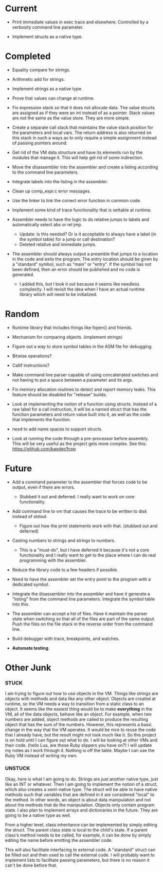
# Current

* Print immediate values in exec trace and elsewhere. Controlled by a verbosity command line parameter.

* Implement structs as a native type.

# Completed

* Equality compare for strings.

* Arithmetic add for strings.

* Implement strings as a native type.

* Prove that values can change at runtime.

* Fix expression stack so that it does not allocate data. The value structs are assigned as if they were an int instead of as a pointer. Stack values are not the same as the value store. They are more simple.

* Create a separate call stack that maintains the value stack position for the parameters and local vars. The return address is also returned on this stack in such a ways as to only require a simple assignment instead of passing pointers around.

* Get rid of the VM data structure and have its elements run by the modules that manage it. This will help get rid of some indirection.

* Move the disassembler into the assembler and create a listing according to the command line parameters.

* Integrate labels into the listing in the assembler.

* Clean up comp_expr.c error messages.

* Use the linker to link the correct error function in common code.

* Implement some kind of trace functionality that is settable at runtime.

* Assembler needs to have the logic to do relative jumps to labels and automatically select abs or rel jmp.
    * Update: Is this needed? Or is it acceptable to always have a label (in the symbol table) for a jump or call destination?
    * Deleted relative and immediate jumps.

* The assembler should always output a preamble that jumps to a location in the code and exits the program. The entry location should be given by a "standard" symbol, such as "main" or "entry". If the symbol has not been defined, then an error should be published and no code is generated.
    * I added this, but I took it out because it seems like needless complexity. I will revisit the idea when I have an actual runtime library which will need to be initialized.

# Random

* Runtime library that includes things like fopen() and friends.

* Mechanism for comparing objects. (implement strings)

* Figure out a way to store symbol tables in the ASM file for debugging.

* Bitwise operations?

* Callif instructions?

* Make command line parser capable of using concatenated switches and not having to put a space between a parameter and its args.

* Fix memory allocation routines to detect and report memory leaks. This feature should be disabled for "release" builds.

* Look at implementing the notion of a function using structs. Instead of a raw label for a call instruction, it will be a named struct that has the function parameters and return value built into it, as well as the code that implements the function.

* need to add name spaces to support structs.

* Look at running the code through a pre-processor before assembly. This will be very useful as the project gets more complex. See this: https://github.com/bagder/fcpp

# Future

* Add a command parameter to the assembler that forces code to be output, even if there are errors.
    * Stubbed it out and deferred. I really want to work on core functionality.

* Add command line to vm that causes the trace to be written to disk instead of stdout.
    * Figure out how the print statements work with that. (stubbed out and deferred)

* Casting numbers to strings and strings to numbers.
    * This is a "must-do", but I have deferred it because it's not a core functionality and I really want to get to the place where I can do real programming with the assembler.

* Reduce the library code to a few headers if possible.

* Need to have the assembler set the entry point to the program with a dedicated symbol.

* Integrate the disassembler into the assembler and have it generate a "listing" from the command line parameters. Integrate the symbol table into this.

* The assembler can accept a list of files. Have it maintain the parser state when switching so that all of the files are part of the same output. Push the files on the file stack in the reverse order from the command line.

* Build debugger with trace, breakpoints, and watches.

* **Automate testing**.

# Other Junk
### STUCK
I am trying to figure out how to use objects in the VM. Things like strings are objects with methods and data like any other object. Objects are created at runtime, so the VM needs a way to transition from a static class to an object. It seems like the easiest thing would be to make **everything** in the VM, all of the data objects, behave like an object. For example, when two numbers are added, object methods are called to produce the resulting object that has the sum of the numbers. However, this represents a basic change in the way that the VM operates. It would be nice to reuse the code that I already have, but the result might not look much like it. So this project is on hold until I can figure out what to do. I will be looking at other VMs and their code. (hello Lua, are those Ruby slippers you have on?) I will update my notes as I work through it. Nothing is off the table. Maybe I can use the Ruby VM instead of writing my own.

### UNSTUCK
Okay, here is what I am going to do. Strings are just another native type, just like an INT or whatever. Then I am going to implement the notion of a struct, which also creates a semi-native type. The struct will be able to have native methods such that variables that are defined in it are considered "local" to the method. In other words, an object is about data manipulation and not about the methods that do the manipulation. Objects only contain program state. I also plan to implement arrays and dictionaries in the future. They are going to be a native type as well.

From a higher level, class inheritance can be implemented by simply editing the struct. The parent class state is local to the child's state. If a parent class's method needs to be called, for example, it can be done by simply editing the name before emitting the assembler code.

This will also facilitate interfacing to external code. A "standard" struct can be filled out and then used to call the external code. I will probably want to implement lists to facilitate passing parameters, but there is no reason it can't be done before that.

